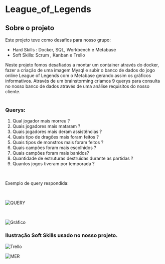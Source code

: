 # League_of_Legends

## Sobre o projeto

Este projeto teve como desafios para nosso grupo:
- Hard Skills : Docker, SQL, Workbench e Metabase
- Soft Skills:  Scrum , Kanban e Trello

Neste projeto fomos desafiados a montar um container através do docker, fazer a criação de uma imagem Mysql e subir o banco de dados do jogo online League of Legends com o Metabase gerando assim os gráficos informativos. 
Através de um brainstorming criamos 9 querys para consulta no nosso banco de dados através de uma análise requisitos do nosso cliente. <br>
<br>
### Querys:

1. Qual jogador mais morreu ?
2. Quais jogadores mais mataram ?
3. Quais jogadores mais deram assistências ?
4. Quais tipo de dragões mais foram feitos ?
5. Quais tipos de monstros mais foram feitos ?
6. Quais campões foram mais escolhidos ?
7. Quais campões foram mais banidos?
8. Quantidade de estruturas destruídas durante as partidas ?
9. Quantos jogos tiveram por temporada ? 

<br>

Exemplo de query respondida:

<br> 

![QUERY](https://i.ibb.co/fCdWWDZ/111111111111111111.png)

<br>  

![Gráfico](https://i.ibb.co/pZS0RCP/222222222222222.png)


### Ilustração Soft Skills usado no nosso projeto.


![Trello](https://i.ibb.co/bHGY3Hb/3333.png)





![MER](https://i.ibb.co/bmZSq0m/mer.png)


